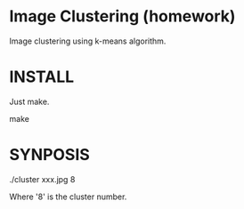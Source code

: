 
# Image Clustering (homework)

Image clustering using k-means algorithm.

# INSTALL
Just make.

  make

# SYNPOSIS

  ./cluster xxx.jpg 8

Where '8' is the cluster number. 
